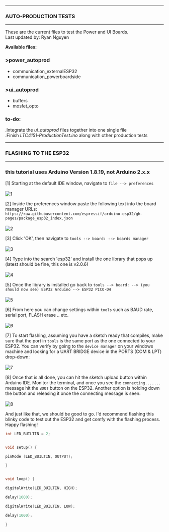 ***
### AUTO-PRODUCTION TESTS
***
These are the current files to test the Power and UI Boards.<br>
Last updated by: Ryan Nguyen

**Available files:**

### >power_autoprod
- communication_externalESP32
- communication_powerboardside

### >ui_autoprod
- buffers
- mosfet_opto

### to-do:

.Integrate the *ui_autoprod* files together into one single file<br>
.Finish *LTC4151-ProductionTest.ino* along with other production tests

***
### FLASHING TO THE ESP32
***
### this tutorial uses Arduino Version 1.8.19, not Arduino 2.x.x ###

[1] Starting at the default IDE window, navigate to ``file --> preferences``<br>
<br>
![1](https://github.com/UBC-Thunderbots/elec-production-automation/assets/97413336/2b2abd5e-909f-4e34-9299-8577147b2ccb) <br>

[2] Inside the preferences window paste the following text into the board manager URLs:<br>
```https://raw.githubusercontent.com/espressif/arduino-esp32/gh-pages/package_esp32_index.json```<br>
<br>
![2](https://github.com/UBC-Thunderbots/elec-production-automation/assets/97413336/6747bdb5-1996-48eb-99d6-85c13eee5f79) <br>

[3] Click 'OK', then navigate to ```tools --> board: --> boards manager```<br>
<br>
![3](https://github.com/UBC-Thunderbots/elec-production-automation/assets/97413336/de8411a3-f684-492b-ab11-0b6d4cccf620) <br>

[4] Type into the search 'esp32' and install the one library that pops up (latest should be fine, this one is v2.0.6)<br>
<br>
![4](https://github.com/UBC-Thunderbots/elec-production-automation/assets/97413336/5988ef6a-6e6e-405d-9cc9-596dc63ecc65) <br>

[5] Once the library is installed go back to ```tools --> board: --> (you should now see) ESP32 Arduino --> ESP32 PICO-D4```<br>
<br>
![5](https://github.com/UBC-Thunderbots/elec-production-automation/assets/97413336/60d4de51-0552-4122-8080-a3ebb25d7016) <br>

[6] From here you can change settings within ```tools``` such as BAUD rate, serial port, FLASH erase .. etc.<br>
<br>
![6](https://github.com/UBC-Thunderbots/elec-production-automation/assets/97413336/381fcbbb-9572-4308-82bc-c4bec46640b3) <br>

[7] To start flashing, assuming you have a sketch ready that compiles, make sure that the port in ```tools``` is the same port as the one connected to your ESP32. You can verify by going to the ```device manager``` on your windows machine and looking for a UART BRIDGE device in the PORTS (COM & LPT) drop-down:<br>
<br>
![7](https://github.com/UBC-Thunderbots/elec-production-automation/assets/97413336/9f14a0d3-debe-4046-a4f1-3a31d2ab5b8e) <br>

[8] Once that is all done, you can hit the sketch upload button within Arduino IDE. Monitor the terminal, and once you see the ```connecting.......``` message hit the ```BOOT``` button on the ESP32. Another option is holding down the button and releasing it once the connecting message is seen.<br>
<br>
![8](https://github.com/UBC-Thunderbots/elec-production-automation/assets/97413336/d2f9acc9-da3d-4b1d-9f1d-22dcb14aecd4) <br>

And just like that, we should be good to go. I'd recommend flashing this blinky code to test out the ESP32 and get comfy with the flashing process. Happy flashing!<br>

```C
int LED_BUILTIN = 2;


void setup() {

pinMode (LED_BUILTIN, OUTPUT);

}


void loop() {

digitalWrite(LED_BUILTIN, HIGH);

delay(1000);

digitalWrite(LED_BUILTIN, LOW);

delay(1000);

}
```
